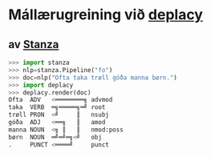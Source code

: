 # Mállærugreining við [deplacy](https://koichiyasuoka.github.io/deplacy/)

## av [Stanza](https://stanfordnlp.github.io/stanza)

```py
>>> import stanza
>>> nlp=stanza.Pipeline("fo")
>>> doc=nlp("Ofta taka trøll góða manna børn.")
>>> import deplacy
>>> deplacy.render(doc)
Ofta  ADV   <════════╗ advmod
taka  VERB  ═╗═════╗═╝ root
trøll PRON  <╝     ║   nsubj
góða  ADJ   <══╗   ║   amod
manna NOUN  <╗ ║   ║   nmod:poss
børn  NOUN  ═╝═╝═╗<╝   obj
.     PUNCT <════╝     punct
```

